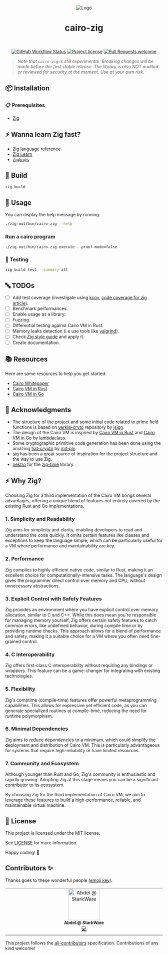 <p align="center">
  <img src="https://github.com/keep-starknet-strange/cairo-zig/blob/main/docs/kit/logo/starknet-zig-logo.png?raw=true" alt="Logo"/>
  <h1 align="center">cairo-zig</h1>
</p>

<div align="center">
<br />

[![GitHub Workflow Status](https://github.com/keep-starknet-strange/cairo-zig/actions/workflows/test.yml/badge.svg)](https://github.com/keep-starknet-strange/cairo-zig/actions/workflows/test.yml)
[![Project license](https://img.shields.io/github/license/keep-starknet-strange/cairo-zig.svg?style=flat-square)](LICENSE)
[![Pull Requests welcome](https://img.shields.io/badge/PRs-welcome-ff69b4.svg?style=flat-square)](https://github.com/keep-starknet-strange/cairo-zig/issues?q=is%3Aissue+is%3Aopen+label%3A%22help+wanted%22)

</div>

> _Note that `cairo-zig` is still experimental. Breaking changes will be made before the first stable release. The library is also NOT audited or reviewed for security at the moment. Use at your own risk._

## 📦 Installation

### 📋 Prerequisites

- [Zig](https://ziglang.org/)

## ⚡ Wanna learn Zig fast?

- [Zig language reference](https://ziglang.org/documentation/master/)
- [Zig Learn](https://ziglearn.org/)
- [Ziglings](https://ziglings.org/)

## 🔧 Build

```bash
zig build
```

## 🤖 Usage

You can display the help message by running:

```bash
./zig-out/bin/cairo-zig --help
```

### Run a cairo program

```
./zig-out/bin/cairo-zig execute --proof-mode=false
```

### 🧪 Testing

```bash
zig build test --summary all
```

## 🔤 TODOs

- [ ] Add test coverage (investigate using [kcov](https://github.com/SimonKagstrom/kcov), [code coverage for zig article](https://zig.news/squeek502/code-coverage-for-zig-1dk1)).
- [ ] Benchmark performances.
- [ ] Enable usage as a library.
- [ ] Fuzzing.
- [ ] Differential testing against Cairo VM in Rust.
- [ ] Memory leaks detection (i.e use tools like [valgrind](https://valgrind.org/)).
- [ ] Check [Zig style guide](https://ziglang.org/documentation/master/#Style-Guide) and apply it.
- [ ] Create documentation.

## 📚 Resources

Here are some resources to help you get started:

- [Cairo Whitepaper](https://eprint.iacr.org/2021/1063.pdf)
- [Cairo VM in Rust](https://github.com/lambdaclass/cairo-vm)
- [Cairo VM in Go](https://github.com/lambdaclass/cairo-vm_in_go)

## 🙏 Acknowledgments

- The structure of the project and some initial code related to prime field functions is based on [verkle-cryto](https://github.com/jsign/verkle-crypto) repository by [jsign](https://github.com/jsign).
- The design of the Cairo VM is inspired by [Cairo VM in Rust](https://github.com/lambdaclass/cairo-vm) and [Cairo VM in Go](https://github.com/lambdaclass/cairo-vm_in_go) by [lambdaclass](https://lambdaclass.com/).
- Some cryptographic primitive code generation has been done using the amazing [fiat-crypto](https://github.com/mit-plv/fiat-crypto) by [mit-plv](https://github.com/mit-plv).
- [sig](https://github.com/Syndica/sig) has been a great source of inspiration for the project structure and the way to use Zig.
- [nektro](https://github.com/nektro/) for the [zig-time](https://github.com/nektro/zig-time) library.


## ⚡ Why Zig?

Choosing Zig for a third implementation of the Cairo VM brings several advantages, offering a unique blend of features not entirely covered by the existing Rust and Go implementations.

### 1. Simplicity and Readability

Zig aims for simplicity and clarity, enabling developers to read and understand the code quickly. It omits certain features like classes and exceptions to keep the language simple, which can be particularly useful for a VM where performance and maintainability are key.

### 2. Performance

Zig compiles to highly efficient native code, similar to Rust, making it an excellent choice for computationally-intensive tasks. The language's design gives the programmer direct control over memory and CPU, without unnecessary abstractions.

### 3. Explicit Control with Safety Features

Zig provides an environment where you have explicit control over memory allocation, similar to C and C++. While this does mean you're responsible for managing memory yourself, Zig offers certain safety features to catch common errors, like undefined behavior, during compile time or by providing runtime checks. This approach allows for a blend of performance and safety, making it a suitable choice for a VM where you often need fine-grained control.

### 4. C Interoperability

Zig offers first-class C interoperability without requiring any bindings or wrappers. This feature can be a game-changer for integrating with existing technologies.

### 5. Flexibility

Zig's comptime (compile-time) features offer powerful metaprogramming capabilities. This allows for expressive yet efficient code, as you can generate specialized routines at compile-time, reducing the need for runtime polymorphism.

### 6. Minimal Dependencies

Zig aims to reduce dependencies to a minimum, which could simplify the deployment and distribution of Cairo VM. This is particularly advantageous for systems that require high-reliability or have limited resources.

### 7. Community and Ecosystem

Although younger than Rust and Go, Zig's community is enthusiastic and rapidly growing. Adopting Zig at this stage means you can be a significant contributor to its ecosystem.

By choosing Zig for the third implementation of Cairo VM, we aim to leverage these features to build a high-performance, reliable, and maintainable virtual machine.


## 📄 License

This project is licensed under the MIT license.

See [LICENSE](LICENSE) for more information.

Happy coding! 🎉
## Contributors ✨

Thanks goes to these wonderful people ([emoji key](https://allcontributors.org/docs/en/emoji-key)):

<!-- ALL-CONTRIBUTORS-LIST:START - Do not remove or modify this section -->
<!-- prettier-ignore-start -->
<!-- markdownlint-disable -->
<table>
  <tbody>
    <tr>
      <td align="center" valign="top" width="14.28%"><a href="https://github.com/abdelhamidbakhta"><img src="https://avatars.githubusercontent.com/u/45264458?v=4?s=100" width="100px;" alt="Abdel @ StarkWare "/><br /><sub><b>Abdel @ StarkWare </b></sub></a><br /><a href="https://github.com/keep-starknet-strange/cairo-zig/commits?author=abdelhamidbakhta" title="Code">💻</a></td>
    </tr>
  </tbody>
</table>

<!-- markdownlint-restore -->
<!-- prettier-ignore-end -->

<!-- ALL-CONTRIBUTORS-LIST:END -->

This project follows the [all-contributors](https://github.com/all-contributors/all-contributors) specification. Contributions of any kind welcome!